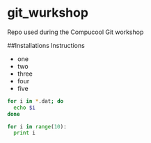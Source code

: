 # git_wurkshop
Repo used during the Compucool Git workshop

##Installations Instructions

- one
- two
- three
- four
- five 

```bash
for i in *.dat; do
  echo $i
done
```

```python
for i in range(10):
  print i
```
